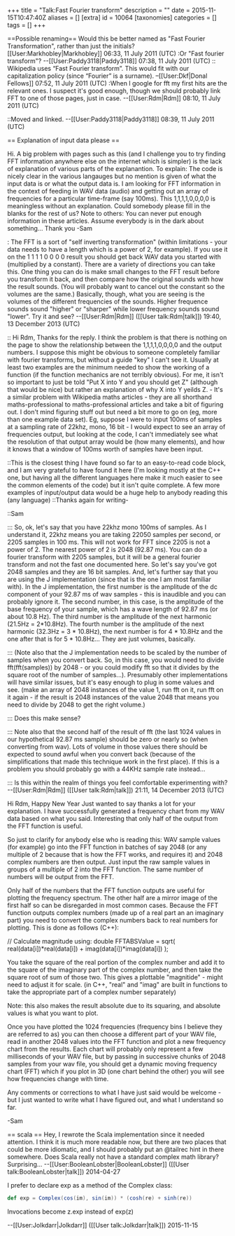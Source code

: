 +++
title = "Talk:Fast Fourier transform"
description = ""
date = 2015-11-15T10:47:40Z
aliases = []
[extra]
id = 10064
[taxonomies]
categories = []
tags = []
+++

==Possible renaming==
Would this be better named as "Fast Fourier Transformation", rather than just the initials? [[User:Markhobley|Markhobley]] 06:33, 11 July 2011 (UTC)
:Or "Fast fourier transform"? --[[User:Paddy3118|Paddy3118]] 07:38, 11 July 2011 (UTC)
:: Wikipedia uses “Fast Fourier transform”. This would fit with our capitalization policy (since “Fourier” is a surname). –[[User:Dkf|Donal Fellows]] 07:52, 11 July 2011 (UTC)
:When I google for fft my first hits are the relevant ones.  I suspect it's good enough, though we should probably link FFT to one of those pages, just in case. --[[User:Rdm|Rdm]] 08:10, 11 July 2011 (UTC)

::Moved and linked. --[[User:Paddy3118|Paddy3118]] 08:39, 11 July 2011 (UTC)

== Explanation of input data please ==

Hi. A big problem with pages such as this (and I challenge you to try finding FFT information anywhere else on the internet which is simpler) is the lack of explanation of various parts of the explanantion.
To explain: The code is nicely clear in the various langauges but no mention is given of what the input data is or what the output data is. I am looking for FFT information in the context of feeding in WAV data (audio) and getting out an array of frequencies for a particular time-frame (say 100ms). This 1,1,1,1,0,0,0,0 is meaningless without an explanation.
Could somebody please fill in the blanks for the rest of us?
Note to others: You can never put enough information in these articles. Assume everybody is in the dark about something...
Thank you
 -Sam

: The FFT is a sort of "self inverting transformation" (within limitations - your data needs to have a length which is a power of 2, for example).  If you use it on the 1 1 1 1 0 0 0 0 result you should get back WAV data you started with (multiplied by a constant).  There are a variety of directions you can take this. One thing you can do is make small changes to the FFT result before you transform it back, and then compare how the original sounds with how the result sounds. (You will probably want to cancel out the constant so the volumes are the same.)  Basically, though, what you are seeing is the volumes of the different frequencies of the sounds. Higher frequence sounds sound "higher" or "sharper" while lower frequency sounds sound "lower". Try it and see? --[[User:Rdm|Rdm]] ([[User talk:Rdm|talk]]) 19:40, 13 December 2013 (UTC)

:: Hi Rdm, Thanks for the reply. I think the problem is that there is nothing on the page to show the relationship between the 1,1,1,1,0,0,0,0 and the output numbers. I suppose this might be obvious to someone completely familiar with fourier transforms, but without a guide "key" I can't see it. Usually at least two examples are the minimum needed to show the working of a function (if the function mechanics are not terribly obvious). For me, it isn't so important to just be told "Put X into Y and you should get Z" (although that would be nice) but rather an explanation of why X into Y yeilds Z. - It's a similar problem with Wikipedia maths articles - they are all shorthand maths-professional to maths-professional articles and take a bit of figuring out. I don't mind figuring stuff out but need a bit more to go on (eg, more than one example data set). Eg, suppose I were to input 100ms of samples at a sampling rate of 22khz, mono, 16 bit - I would expect to see an array of frequencies output, but looking at the code, I can't immediately see what the resolution of that output array would be (how many elements), and how it knows that a window of 100ms worth of samples have been input. 

::This is the closest thing I have found so far to an easy-to-read code block, and I am very grateful to have found it here (I'm looking mostly at the C++ one, but having all the different languages here make it much easier to see the common elements of the code) but it isn't quite complete. A few more examples of input/output data would be a huge help to anybody reading this (any language)
::Thanks again for writing- 

::Sam

::: So, ok, let's say that you have 22khz mono 100ms of samples. As I understand it, 22khz means you are taking 22050 samples per second, or 2205 samples in 100 ms. This will not work for FFT since 2205 is not a power of 2.  The nearest power of 2 is 2048 (92.87 ms).  You can do a fourier transform with 2205 samples, but it will be a general fourier transform and not the fast one documented here.  So let's say you've got 2048 samples and they are 16 bit samples. And, let's further say that you are using the J implementation (since that is the one I am most familiar with).  In the J implementation, the first number is the amplitude of the dc component of your 92.87 ms of wav samples - this is inaudible and you can probably ignore it. The second number, in this case, is the amplitude of the base frequency of your sample, which has a wave length of 92.87 ms (or about 10.8 Hz). The third number is the amplitude of the next harmonic (21.5Hz = 2*10.8Hz). The fourth number is the amplitude of the next harmonic (32.3Hz = 3 * 10.8Hz), the next number is for 4 * 10.8Hz and the one after that is for 5 * 10.8Hz... They are just volumes, basically.  

::: (Note also that the J implementation needs to be scaled by the number of samples when you convert back. So, in this case, you would need to divide fft(fft(samples)) by 2048 - or you could modify fft so that it divides by the square root of the number of samples...). Presumably other implementations will have similar issues, but it's easy enough to plug in some values and see. (make an array of 2048 instances of the value 1, run fft on it, run fft on it again - if the result is 2048 instances of the value 2048 that means you need to divide by 2048 to get the right volume.)

::: Does this make sense?  

::: Note also that the second half of the result of fft (the last 1024 values in our hypothetical 92.87 ms sample) should be zero or nearly so (when converting from wav). Lots of volume in those values there should be expected to sound awful when you convert back (because of the simplifications that made this technique work in the first place). If this is a problem you should probably go with a 44KHz sample rate instead...

::: Is this within the realm of things you feel comfortable experimenting with? --[[User:Rdm|Rdm]] ([[User talk:Rdm|talk]]) 21:11, 14 December 2013 (UTC)


Hi Rdm, Happy New Year
Just wanted to say thanks a lot for your explanation. I have successfully generated a frequency chart from my WAV data based on what you said. Interesting that only half of the output from the FFT function is useful.

So just to clarify for anybody else who is reading this: 
WAV sample values (for example) go into the FFT function in batches of say 2048 (or any multiple of 2 because that is how the FFT works, and requires it) and 2048 complex numbers are then output.
Just input the raw sample values in groups of a multiple of 2 into the FFT function. The same number of <complex> numbers will be output from the FFT.

Only half of the numbers that the FFT function outputs are useful for plotting the frequency spectrum. The other half are a mirror image of the first half so can be disregarded in most common cases.
Because the FFT function outputs complex numbers (made up of a real part an an imaginary part) you need to convert the complex numbers back to real numbers for plotting. 
This is done as follows (C++):

// Calculate magnitude using:
double FFTABSValue = sqrt( real(data[i])*real(data[i]) + imag(data[i])*imag(data[i]) );

You take the square of the real portion of the complex number and add it to the square of the imaginary part of the complex number, and then take the square root of sum of those two. This gives a plottable "magnitide" - might need to adjust it for scale. (in C++, "real" and "imag" are built in functions to take the appropriate part of a complex number separately)

Note: this also makes the result absolute due to its squaring, and absolute values is what you want to plot.

Once you have plotted the 1024 frequencies (frequency bins I believe they are referred to as) you can then choose a different part of your WAV file, read in another 2048 values into the FFT function and plot a new frequency chart from the results. Each chart will probably only represent a few milliseconds of your WAV file, but by passing in successive chunks of 2048 samples from your wav file, you should get a dynamic moving frequency chart (FFT) which if you plot in 3D (one chart behind the other) you will see how frequencies change with time.

Any comments or corrections to what I have just said would be welcome - but I just wanted to write what I have figured out, and what I understand so far.

-Sam

== scala ==
Hey, I rewrote the Scala implementation since it needed attention. I think it is much more readable now, but there are two places that could be more idiomatic, and I should probably put an @tailrec hint in there somewhere.
Does Scala really not have a standard complex math library? Surprising...
--[[User:BooleanLobster|BooleanLobster]] ([[User talk:BooleanLobster|talk]]) 2014-04-27

I prefer to declare exp as a method of the Complex class:

```scala
def exp = Complex(cos(im), sin(im)) * (cosh(re) + sinh(re))
```

Invocations become z.exp instead of exp(z)

--[[User:Jolkdarr|Jolkdarr]] ([[User talk:Jolkdarr|talk]]) 2015-11-15
